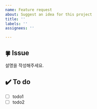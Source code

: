 ```yaml
---
name: Feature request
about: Suggest an idea for this project
title: ''
labels: ''
assignees: ''

---
```


## 🍀 Issue
설명을 작성해주세요.

## ✔️ To do

- [ ]  todo1
- [ ]  todo2

